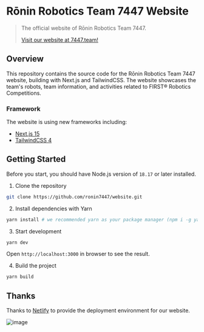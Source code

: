 # Rōnin Robotics Team 7447 Website

> The official website of Rōnin Robotics Team 7447.
>
> [Visit our website at 7447.team!](https://7447.team)

## Overview

This repository contains the source code for the Rōnin Robotics Team 7447 website, building with Next.js and TailwindCSS. The website showcases the team's robots, team information, and activities related to FIRST® Robotics Competitions.

### Framework

The website is using new frameworks including:

- [Next.js 15](https://nextjs.org/)
- [TailwindCSS 4](https://tailwindcss.com/)


## Getting Started

Before you start, you should have Node.js version of `18.17` or later installed.

1. Clone the repository

```bash
git clone https://github.com/ronin7447/website.git
```

2. Install dependencies with Yarn

```bash
yarn install # we recommended yarn as your package manager (npm i -g yarn)
```

3. Start development

```bash
yarn dev
```

Open `http://localhost:3000` in browser to see the result.

4. Build the project

```bash
yarn build
```

## Thanks

Thanks to [Netlify](https://www.netlify.com) to provide the deployment environment for our website.

![image](https://github.com/user-attachments/assets/31b83d7e-6d7f-484e-8423-236617c0c811)
